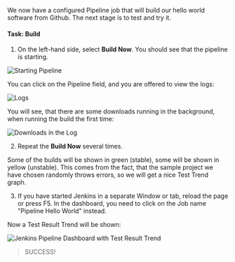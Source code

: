 We now have a configured Pipeline job that will build our hello world software from Github. The next stage is to test and try it.

#### Task: Build
1. On the left-hand side, select **Build Now**. You should see that the pipeline is starting.


![Starting Pipeline](https://oliverveits.files.wordpress.com/2017/05/2017-05-12-12_10_22-pipeline-hello-world-jenkins.png)

You can click on the Pipeline field, and you are offered to view the logs:

![Logs](https://oliverveits.files.wordpress.com/2017/05/2017-05-12-12_21_34-pipeline-hello-world-jenkins.png)

You will see, that there are some downloads running in the background, when running the build the first time:

![Downloads in the Log](https://oliverveits.files.wordpress.com/2017/05/2017-05-12-12_23_15-pipeline-hello-world-jenkins.png)

2. Repeat the **Build Now** several times.

Some of the builds will be shown in green (stable), some will be shown in yellow (unstable). This comes from the fact, that the sample project we have chosen randomly throws errors, so we will get a nice Test Trend graph.

3. If you have started Jenkins in a separate Window or tab, reload the page or press F5. In the dashboard, you need to click on the Job name "Pipeline Hello World" instead.

Now a Test Result Trend will be shown:

![Jenkins Pipeline Dashboard with Test Result Trend](https://oliverveits.files.wordpress.com/2017/05/2017-05-12-10_53_17-pipeline-hello-world-jenkins.png)

>SUCCESS!
